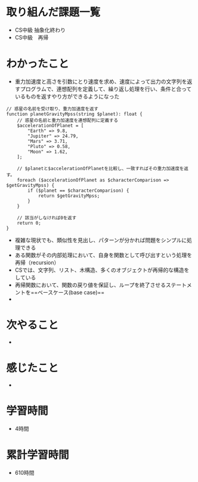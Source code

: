 # 取り組んだ課題一覧
- CS中級 抽象化終わり
- CS中級　再帰

# わかったこと
- 重力加速度と高さを引数にとり速度を求め、速度によって出力の文字列を返すプログラムで、連想配列を定義して、繰り返し処理を行い、条件と合っているものを返すやり方ができるようになった
```
// 惑星の名前を受け取り、重力加速度を返す
function planetGravityMpss(string $planet): float {
    // 惑星の名前と重力加速度を連想配列に定義する
    $accelerationOfPlanet = [
        "Earth" => 9.8,
        "Jupiter" => 24.79,
        "Mars" => 3.71,
        "Pluto" => 0.58,
        "Moon" => 1.62,
    ];

    // $planetと$accelerationOfPlanetを比較し、一致すればその重力加速度を返す。
    foreach ($accelerationOfPlanet as $characterComparison => $getGravityMpss) {
        if ($planet == $characterComparison) {
            return $getGravityMpss;
        }
    }

    // 該当がしなければ0を返す
    return 0;
}
```
- 複雑な現状でも、類似性を見出し、パターンが分かれば問題をシンプルに処理できる
- ある関数がその内部処理において、自身を関数として呼び出すという処理を再帰（recursion）
- CSでは、文字列、リスト、木構造、多くのオブジェクトが再帰的な構造をしている
- 再帰関数において、関数の戻り値を保証し、ループを終了させるステートメントを==ベースケース(base case)==
- 

# 次やること
- 

# 感じたこと
- 

# 学習時間
- 4時間

# 累計学習時間
- 610時間
